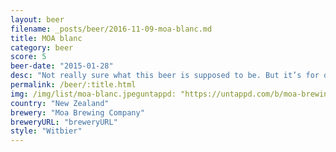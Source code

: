 ```yaml
---
layout: beer
filename: _posts/beer/2016-11-09-moa-blanc.md
title: MOA blanc
category: beer
score: 5
beer-date: "2015-01-28"
desc: "Not really sure what this beer is supposed to be. But it’s for olympians"
permalink: /beer/:title.html
img: /img/list/moa-blanc.jpeguntappd: "https://untappd.com/b/moa-brewing-company-blanc/7226"
country: "New Zealand"
brewery: "Moa Brewing Company"
breweryURL: "breweryURL"
style: "Witbier"
---
```


